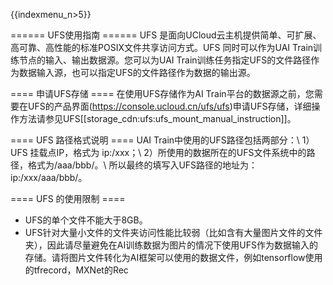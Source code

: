 {{indexmenu_n>5}}

====== UFS使用指南 ======
UFS 是面向UCloud云主机提供简单、可扩展、高可靠、高性能的标准POSIX文件共享访问方式。UFS 同时可以作为UAI Train训练节点的输入、输出数据源。您可以为UAI Train训练任务指定UFS的文件路径作为数据输入源，也可以指定UFS的文件路径作为数据的输出源。

==== 申请UFS存储 ====
在使用UFS存储作为AI Train平台的数据源之前，您需要在UFS的产品界面(https://console.ucloud.cn/ufs/ufs)申请UFS存储，详细操作方法请参见UFS[[storage_cdn:ufs:ufs_mount_manual_instruction]]。

==== UFS 路径格式说明 ====
UAI Train中使用的UFS路径包括两部分：\\
1）UFS 挂载点IP，格式为 ip:/xxx；\\
2）所使用的数据所在的UFS文件系统中的路径，格式为/aaa/bbb/。\\
所以最终的填写入UFS路径的地址为：ip:/xxx/aaa/bbb/。

==== UFS 的使用限制 ====
  * UFS的单个文件不能大于8GB。
  * UFS针对大量小文件的文件夹访问性能比较弱（比如含有大量图片文件的文件夹），因此请尽量避免在AI训练数据为图片的情况下使用UFS作为数据输入的存储。请将图片文件转化为AI框架可以使用的数据文件，例如tensorflow使用的tfrecord，MXNet的Rec
